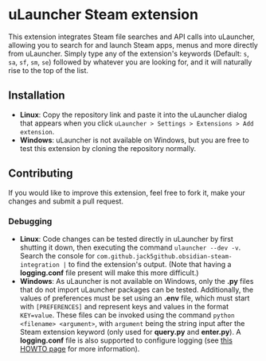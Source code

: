 # uLauncher Steam extension

This extension integrates Steam file searches and API calls into uLauncher, allowing you to search for and launch Steam apps, menus and more directly from uLauncher. Simply type any of the extension's keywords (Default: `s`, `sa`, `sf`, `sm`, `se`) followed by whatever you are looking for, and it will naturally rise to the top of the list.

## Installation

- **Linux**: Copy the repository link and paste it into the uLauncher dialog that appears when you click `uLauncher > Settings > Extensions > Add extension`.
- **Windows**: uLauncher is not available on Windows, but you are free to test this extension by cloning the repository normally.

## Contributing

If you would like to improve this extension, feel free to fork it, make your changes and submit a pull request.

### Debugging

- **Linux**: Code changes can be tested directly in uLauncher by first shutting it down, then executing the command `ulauncher --dev -v`. Search the console for `com.github.jack5github.obsidian-steam-integration |` to find the extension's output. (Note that having a **logging.conf** file present will make this more difficult.)
- **Windows**: As uLauncher is not available on Windows, only the **.py** files that do not import uLauncher packages can be tested. Additionally, the values of preferences must be set using an **.env** file, which must start with `[PREFERENCES]` and represent keys and values in the format `KEY=value`. These files can be invoked using the command `python <filename> <argument>`, with `argument` being the string input after the Steam extension keyword (only used for **query.py** and **enter.py**). A **logging.conf** file is also supported to configure logging (see [this HOWTO page](https://docs.python.org/3/howto/logging.html#configuring-logging) for more information).
